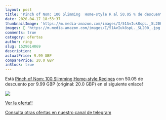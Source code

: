 ```yaml
---
layout: post
title: 'Pinch of Nom: 100 Slimming  Home-style R al 50.05 % de descuento'
date: 2020-04-17 18:53:37
thumbnailImage: 'https://m.media-amazon.com/images/I/51AvIuk8spL._SL200_.jpg'
images: [ 'https://m.media-amazon.com/images/I/51AvIuk8spL._SL200_.jpg' ]
comments: true
category: ofertas
author: ring
slug: 1529014069
description:
actualPrice: 9.99 GBP
comparePrice: 20.0 GBP
inStock: true
---
```


Está [Pinch of Nom: 100 Slimming  Home-style Recipes](https://www.amazon.com/dp/1529014069/?tag=redken08-20) con 50.05 de descuento por 9.99 GBP (original: 20.0 GBP) en el siguiente enlace!

[![](https://m.media-amazon.com/images/I/51AvIuk8spL._SL200_.jpg)](https://www.amazon.com/dp/1529014069/?tag=redken08-20)

[Ver la oferta!!](https://www.amazon.com/dp/1529014069/?tag=redken08-20)

[Consulta otras ofertas en nuestro canal de telegram](https://t.me/s/ofertas25)
